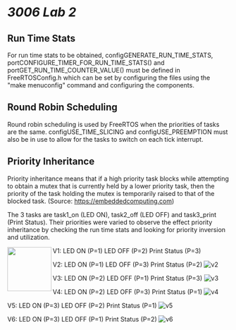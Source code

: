 # _3006 Lab 2_

## Run Time Stats

For run time stats to be obtained, configGENERATE_RUN_TIME_STATS, portCONFIGURE_TIMER_FOR_RUN_TIME_STATS() and portGET_RUN_TIME_COUNTER_VALUE() must be defined in FreeRTOSConfig.h which can be set by configuring the files using the "make menuconfig" command and configuring the components.

## Round Robin Scheduling

Round robin scheduling is used by FreeRTOS when the priorities of tasks are the same. configUSE_TIME_SLICING and configUSE_PREEMPTION must also be in use to allow for the tasks to switch on each tick interrupt.

## Priority Inheritance 

Priority inheritance means that if a high priority task blocks while attempting to obtain a mutex that is currently held by a lower priority task, then the priority of the task holding the mutex is temporarily raised to that of the blocked task. (Source: https://embeddedcomputing.com)

The 3 tasks are task1_on (LED ON), task2_off (LED OFF) and task3_print (Print Status). Their priorities were varied to observe the effect priority inheritance by checking the run time stats and looking for priority inversion and utilization.

V1: LED ON (P=1) LED OFF (P=2) Print Status (P=3)
<img align="left" width="100" height="100" src="https://user-images.githubusercontent.com/113147843/201496965-bafe8580-bf8f-4350-a18c-7d5d75e2f7c4.JPG">

V2: LED ON (P=1) LED OFF (P=3) Print Status (P=2)
![v2](https://user-images.githubusercontent.com/113147843/201497045-99a998f5-6c90-490b-b185-3b71f14e37a6.JPG)

V3: LED ON (P=2) LED OFF (P=1) Print Status (P=3)
![v3](https://user-images.githubusercontent.com/113147843/201497049-5bb53fa1-577f-4412-b88b-9bffd710ed58.JPG)

V4: LED ON (P=2) LED OFF (P=3) Print Status (P=1)
![v4](https://user-images.githubusercontent.com/113147843/201497054-99ff3057-969e-48b5-8c17-96c715c61c17.JPG)

V5: LED ON (P=3) LED OFF (P=2) Print Status (P=1)
![v5](https://user-images.githubusercontent.com/113147843/201497062-7b002d8b-4182-42ee-b1c5-dc1a5c937f14.JPG)

V6: LED ON (P=3) LED OFF (P=1) Print Status (P=2)
![v6](https://user-images.githubusercontent.com/113147843/201497064-6abd31d3-32e7-4530-a045-15229da404ed.JPG)

